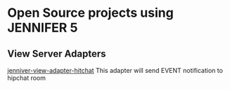 # Open Source projects using JENNIFER 5
## View Server Adapters
[jenniver-view-adapter-hitchat](https://github.com/minsoo-jun/jennifer-view-adapter-hipchat) This adapter will send EVENT notification to hipchat room
